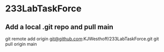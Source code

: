 # 233LabTaskForce

## Add a local .git repo and pull main
git remote add origin git@github.com:KJWesthoff/233LabTaskForce.git
git pull origin main
